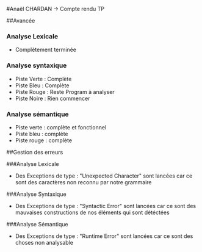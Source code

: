 #Anaël CHARDAN -> Compte rendu TP

##Avancée

### Analyse Lexicale
- Complètement terminée

### Analyse syntaxique
- Piste Verte : Complète
- Piste Bleu  : Complète
- Piste Rouge : Reste Program à analyser
- Piste Noire : Rien commencer

### Analyse sémantique
- Piste verte : complète et fonctionnel
- Piste bleu : complète
- Piste rouge : complète

##Gestion des erreurs

###Analyse Lexicale
- Des Exceptions de type : "Unexpected Character" sont lancées car ce sont des caractères non reconnu par notre grammaire

###Analyse Syntaxique
- Des Exceptions de type : "Syntactic Error" sont lancées car ce sont des mauvaises constructions de nos éléments qui sont détéctées

###Analyse Sémantique
- Des Exceptions de type : "Runtime Error" sont lancées car ce sont des choses non analysable